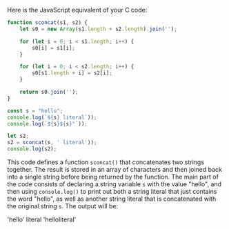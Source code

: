 Here is the JavaScript equivalent of your C code:

```javascript
function sconcat(s1, s2) {
    let s0 = new Array(s1.length + s2.length).join('');

    for (let i = 0; i < s1.length; i++) {
        s0[i] = s1[i];
    }

    for (let i = 0; i < s2.length; i++) {
        s0[s1.length + i] = s2[i];
    }

    return s0.join('');
}

const s = "hello";
console.log(`${s} literal`));
console.log(`${s}${s}"`));

let s2;
s2 = sconcat(s, ' literal'));
console.log(s2);
```
This code defines a function `sconcat()` that concatenates two strings together. The result is stored in an array of characters and then joined back into a single string before being returned by the function.
The main part of the code consists of declaring a string variable `s` with the value "hello", and then using `console.log()` to print out both a string literal that just contains the word "hello", as well as another string literal that is concatenated with the original string `s`. The output will be:

'hello' literal
'helloliteral'

